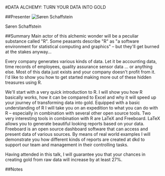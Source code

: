 #DATA ALCHEMY: TURN YOUR DATA INTO GOLD

##Presenter
![Søren Schaffstein](https://raw.githubusercontent.com/avarx/T3CON16/master/Presenter/Søren_Schaffstein.jpg)

Søren Schaffstein

##Summary
Main actor of this alchemic wonder will be a peculiar substance called "R". Some peasants describe "R" as "a software environment for statistical computing and graphics" – but they'll get burned at the stakes anyway…

Every company generates various kinds of data. Let it be accounting data, time records of employees, quality assurance sensor data … or anything else. Most of this data just exists and your company doesn't profit from it. I'd like to show you how to get started making more out of these hidden treasures using R.

We'll start with a very quick introduction to R. I will show you how R basically works, how it can be compared to Excel and why it will speed up your journey of transforming data into gold. Equipped with a basic understanding of R I will take you on an expedition to what you can do with R – especially in combination with several other open source tools. Two very interesting tools in combination with R are LaTeX and Freeboard. LaTeX allows you to generate beautiful looking reports based on your data. Freeboard is an open source dashboard software that can access and present data of various sources. By means of real world examples I will demonstrate you how different kinds of reports are created at dkd to support our team and management in their controlling tasks.

Having attended in this talk, I will guarantee you that your chances in creating gold from raw data will increase by at least 27%.

##Notes